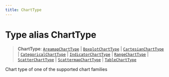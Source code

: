 ```yaml
---
title: ChartType
---
```


# Type alias ChartType

> **ChartType**: [`AreamapChartType`](type-alias.AreamapChartType.md) \| [`BoxplotChartType`](type-alias.BoxplotChartType.md) \| [`CartesianChartType`](type-alias.CartesianChartType.md) \| [`CategoricalChartType`](type-alias.CategoricalChartType.md) \| [`IndicatorChartType`](type-alias.IndicatorChartType.md) \| [`RangeChartType`](../../sdk-ui/type-aliases/type-alias.RangeChartType.md) \| [`ScatterChartType`](type-alias.ScatterChartType.md) \| [`ScattermapChartType`](type-alias.ScattermapChartType.md) \| [`TableChartType`](../../sdk-ui/type-aliases/type-alias.TableChartType.md)

Chart type of one of the supported chart families
